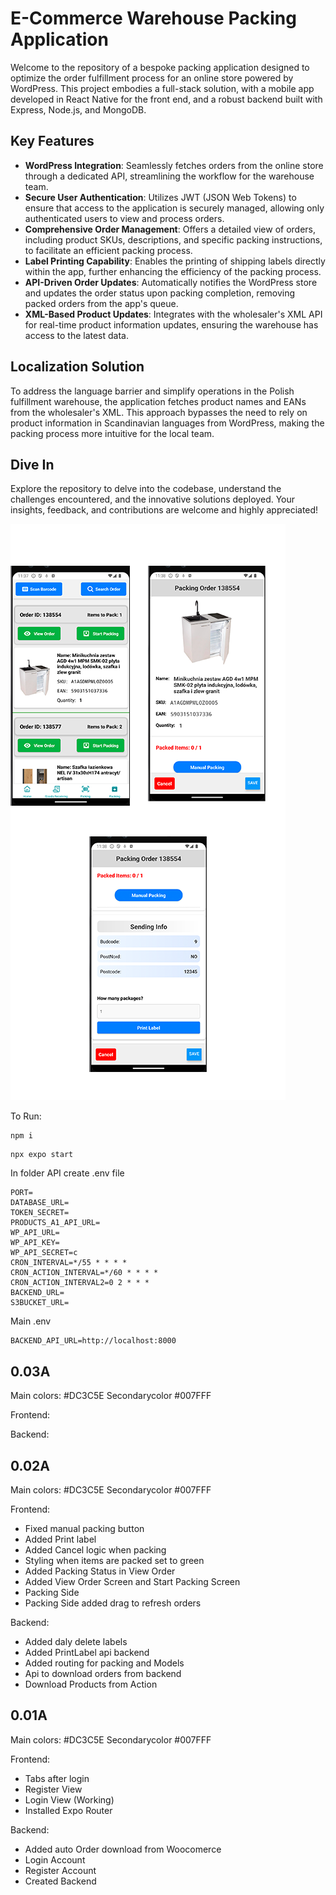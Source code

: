 # E-Commerce Warehouse Packing Application

Welcome to the repository of a bespoke packing application designed to optimize the order fulfillment process for an online store powered by WordPress. This project embodies a full-stack solution, with a mobile app developed in React Native for the front end, and a robust backend built with Express, Node.js, and MongoDB.

## Key Features

- **WordPress Integration**: Seamlessly fetches orders from the online store through a dedicated API, streamlining the workflow for the warehouse team.
- **Secure User Authentication**: Utilizes JWT (JSON Web Tokens) to ensure that access to the application is securely managed, allowing only authenticated users to view and process orders.
- **Comprehensive Order Management**: Offers a detailed view of orders, including product SKUs, descriptions, and specific packing instructions, to facilitate an efficient packing process.
- **Label Printing Capability**: Enables the printing of shipping labels directly within the app, further enhancing the efficiency of the packing process.
- **API-Driven Order Updates**: Automatically notifies the WordPress store and updates the order status upon packing completion, removing packed orders from the app's queue.
- **XML-Based Product Updates**: Integrates with the wholesaler's XML API for real-time product information updates, ensuring the warehouse has access to the latest data.

## Localization Solution

To address the language barrier and simplify operations in the Polish fulfillment warehouse, the application fetches product names and EANs from the wholesaler's XML. This approach bypasses the need to rely on product information in Scandinavian languages from WordPress, making the packing process more intuitive for the local team.

## Dive In

Explore the repository to delve into the codebase, understand the challenges encountered, and the innovative solutions deployed. Your insights, feedback, and contributions are welcome and highly appreciated!

![Screenshot](/images/screenshot.png "Screenshot")

To Run:

```
npm i
```

```
npx expo start
```

In folder API create .env file

```
PORT=
DATABASE_URL=
TOKEN_SECRET=
PRODUCTS_A1_API_URL=
WP_API_URL=
WP_API_KEY=
WP_API_SECRET=c
CRON_INTERVAL=*/55 * * * *
CRON_ACTION_INTERVAL=*/60 * * * *
CRON_ACTION_INTERVAL2=0 2 * * *
BACKEND_URL=
S3BUCKET_URL=

```

Main .env

```
BACKEND_API_URL=http://localhost:8000
```

## 0.03A

Main colors: #DC3C5E
Secondarycolor #007FFF

Frontend:

Backend:



## 0.02A

Main colors: #DC3C5E
Secondarycolor #007FFF

Frontend:

- Fixed manual packing button
- Added Print label
- Added Cancel logic when packing
- Styling when items are packed set to green
- Added Packing Status in View Order
- Added View Order Screen and Start Packing Screen
- Packing Side
- Packing Side added drag to refresh orders

Backend:

- Added daly delete labels
- Added PrintLabel api backend
- Added routing for packing and Models
- Api to download orders from backend
- Download Products from Action

## 0.01A

Main colors: #DC3C5E
Secondarycolor #007FFF

Frontend:

- Tabs after login
- Register View
- Login View (Working)
- Installed Expo Router

Backend:

- Added auto Order download from Woocomerce
- Login Account
- Register Account
- Created Backend
